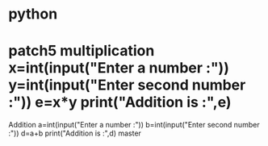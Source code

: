 # python
patch5
multiplication
x=int(input("Enter a number :"))
y=int(input("Enter second number :"))
e=x*y
print("Addition is :",e)
===================
Addition
a=int(input("Enter a number :"))
b=int(input("Enter second number :"))
d=a+b
print("Addition is :",d)
 master
